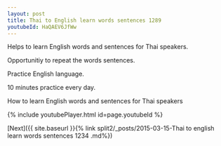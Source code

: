 ```yaml
---
layout: post
title: Thai to English learn words sentences 1289 
youtubeId: HaQAEV6JfWw
---
```

 
 
Helps to learn English words and sentences for Thai speakers.

Opportunitiy to repeat the words sentences. 

Practice English language. 
 
10 minutes practice every day. 
 
How to learn English words and sentences for Thai speakers 
 
{% include youtubePlayer.html id=page.youtubeId %}
 
 
[Next]({{ site.baseurl }}{% link  split2/_posts/2015-03-15-Thai to english learn words sentences 1234 .md%})
 
